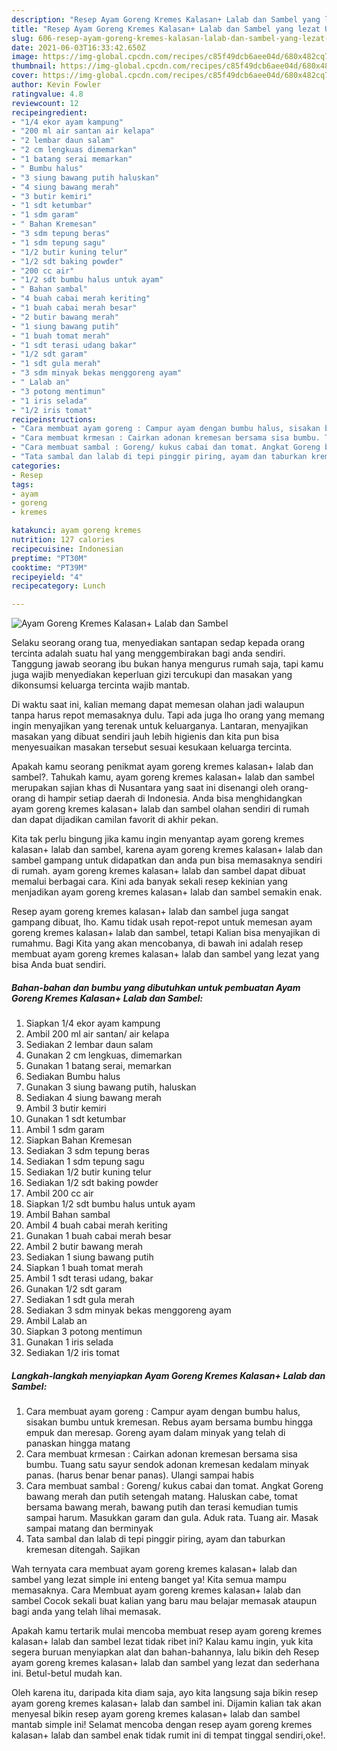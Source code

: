 ```yaml
---
description: "Resep Ayam Goreng Kremes Kalasan+ Lalab dan Sambel yang lezat Untuk Jualan"
title: "Resep Ayam Goreng Kremes Kalasan+ Lalab dan Sambel yang lezat Untuk Jualan"
slug: 606-resep-ayam-goreng-kremes-kalasan-lalab-dan-sambel-yang-lezat-untuk-jualan
date: 2021-06-03T16:33:42.650Z
image: https://img-global.cpcdn.com/recipes/c85f49dcb6aee04d/680x482cq70/ayam-goreng-kremes-kalasan-lalab-dan-sambel-foto-resep-utama.jpg
thumbnail: https://img-global.cpcdn.com/recipes/c85f49dcb6aee04d/680x482cq70/ayam-goreng-kremes-kalasan-lalab-dan-sambel-foto-resep-utama.jpg
cover: https://img-global.cpcdn.com/recipes/c85f49dcb6aee04d/680x482cq70/ayam-goreng-kremes-kalasan-lalab-dan-sambel-foto-resep-utama.jpg
author: Kevin Fowler
ratingvalue: 4.8
reviewcount: 12
recipeingredient:
- "1/4 ekor ayam kampung"
- "200 ml air santan air kelapa"
- "2 lembar daun salam"
- "2 cm lengkuas dimemarkan"
- "1 batang serai memarkan"
- " Bumbu halus"
- "3 siung bawang putih haluskan"
- "4 siung bawang merah"
- "3 butir kemiri"
- "1 sdt ketumbar"
- "1 sdm garam"
- " Bahan Kremesan"
- "3 sdm tepung beras"
- "1 sdm tepung sagu"
- "1/2 butir kuning telur"
- "1/2 sdt baking powder"
- "200 cc air"
- "1/2 sdt bumbu halus untuk ayam"
- " Bahan sambal"
- "4 buah cabai merah keriting"
- "1 buah cabai merah besar"
- "2 butir bawang merah"
- "1 siung bawang putih"
- "1 buah tomat merah"
- "1 sdt terasi udang bakar"
- "1/2 sdt garam"
- "1 sdt gula merah"
- "3 sdm minyak bekas menggoreng ayam"
- " Lalab an"
- "3 potong mentimun"
- "1 iris selada"
- "1/2 iris tomat"
recipeinstructions:
- "Cara membuat ayam goreng : Campur ayam dengan bumbu halus, sisakan bumbu untuk kremesan. Rebus ayam bersama bumbu hingga empuk dan meresap. Goreng ayam dalam minyak yang telah di panaskan hingga matang"
- "Cara membuat krmesan : Cairkan adonan kremesan bersama sisa bumbu. Tuang satu sayur sendok adonan kremesan kedalam minyak panas. (harus benar benar panas). Ulangi sampai habis"
- "Cara membuat sambal : Goreng/ kukus cabai dan tomat. Angkat Goreng bawang merah dan putih setengah matang. Haluskan cabe, tomat bersama bawang merah, bawang putih dan terasi kemudian tumis sampai harum. Masukkan garam dan gula. Aduk rata. Tuang air. Masak sampai matang dan berminyak"
- "Tata sambal dan lalab di tepi pinggir piring, ayam dan taburkan kremesan ditengah. Sajikan"
categories:
- Resep
tags:
- ayam
- goreng
- kremes

katakunci: ayam goreng kremes 
nutrition: 127 calories
recipecuisine: Indonesian
preptime: "PT30M"
cooktime: "PT39M"
recipeyield: "4"
recipecategory: Lunch

---
```



![Ayam Goreng Kremes Kalasan+ Lalab dan Sambel](https://img-global.cpcdn.com/recipes/c85f49dcb6aee04d/680x482cq70/ayam-goreng-kremes-kalasan-lalab-dan-sambel-foto-resep-utama.jpg)

Selaku seorang orang tua, menyediakan santapan sedap kepada orang tercinta adalah suatu hal yang menggembirakan bagi anda sendiri. Tanggung jawab seorang ibu bukan hanya mengurus rumah saja, tapi kamu juga wajib menyediakan keperluan gizi tercukupi dan masakan yang dikonsumsi keluarga tercinta wajib mantab.

Di waktu  saat ini, kalian memang dapat memesan olahan jadi walaupun tanpa harus repot memasaknya dulu. Tapi ada juga lho orang yang memang ingin menyajikan yang terenak untuk keluarganya. Lantaran, menyajikan masakan yang dibuat sendiri jauh lebih higienis dan kita pun bisa menyesuaikan masakan tersebut sesuai kesukaan keluarga tercinta. 



Apakah kamu seorang penikmat ayam goreng kremes kalasan+ lalab dan sambel?. Tahukah kamu, ayam goreng kremes kalasan+ lalab dan sambel merupakan sajian khas di Nusantara yang saat ini disenangi oleh orang-orang di hampir setiap daerah di Indonesia. Anda bisa menghidangkan ayam goreng kremes kalasan+ lalab dan sambel olahan sendiri di rumah dan dapat dijadikan camilan favorit di akhir pekan.

Kita tak perlu bingung jika kamu ingin menyantap ayam goreng kremes kalasan+ lalab dan sambel, karena ayam goreng kremes kalasan+ lalab dan sambel gampang untuk didapatkan dan anda pun bisa memasaknya sendiri di rumah. ayam goreng kremes kalasan+ lalab dan sambel dapat dibuat memalui berbagai cara. Kini ada banyak sekali resep kekinian yang menjadikan ayam goreng kremes kalasan+ lalab dan sambel semakin enak.

Resep ayam goreng kremes kalasan+ lalab dan sambel juga sangat gampang dibuat, lho. Kamu tidak usah repot-repot untuk memesan ayam goreng kremes kalasan+ lalab dan sambel, tetapi Kalian bisa menyajikan di rumahmu. Bagi Kita yang akan mencobanya, di bawah ini adalah resep membuat ayam goreng kremes kalasan+ lalab dan sambel yang lezat yang bisa Anda buat sendiri.

<!--inarticleads1-->

##### Bahan-bahan dan bumbu yang dibutuhkan untuk pembuatan Ayam Goreng Kremes Kalasan+ Lalab dan Sambel:

1. Siapkan 1/4 ekor ayam kampung
1. Ambil 200 ml air santan/ air kelapa
1. Sediakan 2 lembar daun salam
1. Gunakan 2 cm lengkuas, dimemarkan
1. Gunakan 1 batang serai, memarkan
1. Sediakan  Bumbu halus
1. Gunakan 3 siung bawang putih, haluskan
1. Sediakan 4 siung bawang merah
1. Ambil 3 butir kemiri
1. Gunakan 1 sdt ketumbar
1. Ambil 1 sdm garam
1. Siapkan  Bahan Kremesan
1. Sediakan 3 sdm tepung beras
1. Sediakan 1 sdm tepung sagu
1. Sediakan 1/2 butir kuning telur
1. Sediakan 1/2 sdt baking powder
1. Ambil 200 cc air
1. Siapkan 1/2 sdt bumbu halus untuk ayam
1. Ambil  Bahan sambal
1. Ambil 4 buah cabai merah keriting
1. Gunakan 1 buah cabai merah besar
1. Ambil 2 butir bawang merah
1. Sediakan 1 siung bawang putih
1. Siapkan 1 buah tomat merah
1. Ambil 1 sdt terasi udang, bakar
1. Gunakan 1/2 sdt garam
1. Sediakan 1 sdt gula merah
1. Sediakan 3 sdm minyak bekas menggoreng ayam
1. Ambil  Lalab an
1. Siapkan 3 potong mentimun
1. Gunakan 1 iris selada
1. Sediakan 1/2 iris tomat




<!--inarticleads2-->

##### Langkah-langkah menyiapkan Ayam Goreng Kremes Kalasan+ Lalab dan Sambel:

1. Cara membuat ayam goreng : Campur ayam dengan bumbu halus, sisakan bumbu untuk kremesan. Rebus ayam bersama bumbu hingga empuk dan meresap. Goreng ayam dalam minyak yang telah di panaskan hingga matang
1. Cara membuat krmesan : Cairkan adonan kremesan bersama sisa bumbu. Tuang satu sayur sendok adonan kremesan kedalam minyak panas. (harus benar benar panas). Ulangi sampai habis
1. Cara membuat sambal : Goreng/ kukus cabai dan tomat. Angkat Goreng bawang merah dan putih setengah matang. Haluskan cabe, tomat bersama bawang merah, bawang putih dan terasi kemudian tumis sampai harum. Masukkan garam dan gula. Aduk rata. Tuang air. Masak sampai matang dan berminyak
1. Tata sambal dan lalab di tepi pinggir piring, ayam dan taburkan kremesan ditengah. Sajikan




Wah ternyata cara membuat ayam goreng kremes kalasan+ lalab dan sambel yang lezat simple ini enteng banget ya! Kita semua mampu memasaknya. Cara Membuat ayam goreng kremes kalasan+ lalab dan sambel Cocok sekali buat kalian yang baru mau belajar memasak ataupun bagi anda yang telah lihai memasak.

Apakah kamu tertarik mulai mencoba membuat resep ayam goreng kremes kalasan+ lalab dan sambel lezat tidak ribet ini? Kalau kamu ingin, yuk kita segera buruan menyiapkan alat dan bahan-bahannya, lalu bikin deh Resep ayam goreng kremes kalasan+ lalab dan sambel yang lezat dan sederhana ini. Betul-betul mudah kan. 

Oleh karena itu, daripada kita diam saja, ayo kita langsung saja bikin resep ayam goreng kremes kalasan+ lalab dan sambel ini. Dijamin kalian tak akan menyesal bikin resep ayam goreng kremes kalasan+ lalab dan sambel mantab simple ini! Selamat mencoba dengan resep ayam goreng kremes kalasan+ lalab dan sambel enak tidak rumit ini di tempat tinggal sendiri,oke!.


